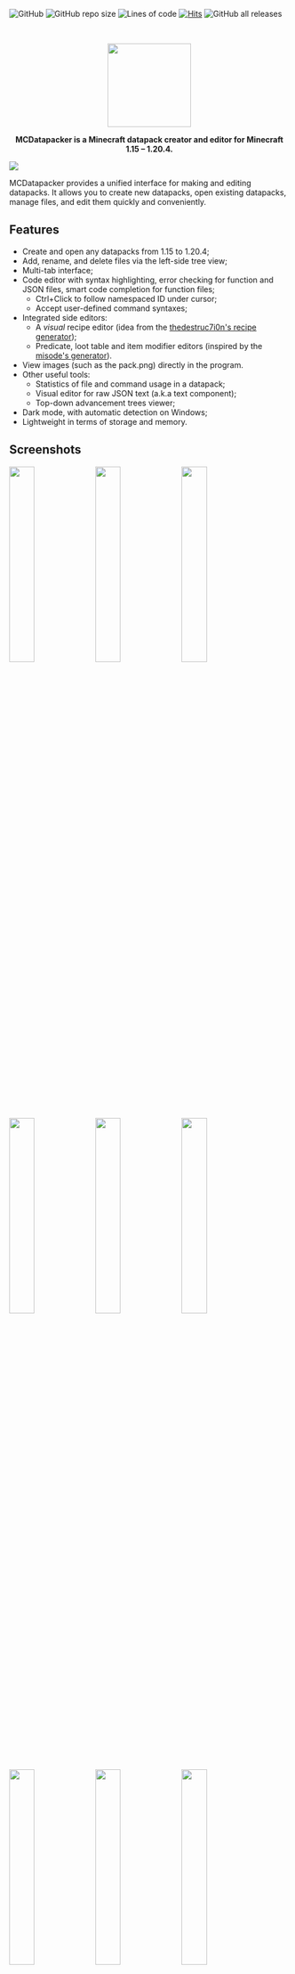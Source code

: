 ![GitHub](https://img.shields.io/github/license/IoeCmcomc/MCDatapacker)
![GitHub repo size](https://img.shields.io/github/repo-size/IoeCmcomc/MCDatapacker)
![Lines of code](https://img.shields.io/tokei/lines/github/IoeCmcomc/MCDatapacker)
[![Hits](https://hits.seeyoufarm.com/api/count/incr/badge.svg?url=https%3A%2F%2Fgithub.com%2FIoeCmcomc%2FMCDatapacker&count_bg=%2379C83D&title_bg=%23555555&icon=&icon_color=%23E7E7E7&title=hits&edge_flat=false)](https://hits.seeyoufarm.com)
![GitHub all releases](https://img.shields.io/github/downloads/IoeCmcomc/MCDatapacker/total)

<br />
<p align="center">
<img src="https://raw.githubusercontent.com/IoeCmcomc/MCDatapacker/master/resource/app/icon/favicon_big.png" width="150">
  <p align="center">
    <b>MCDatapacker is a Minecraft datapack creator and editor for Minecraft 1.15 – 1.20.4.</b>
  </p>
</p>

![](https://github.com/IoeCmcomc/MCDatapacker/blob/master/screenshots/Syntax%20highlighting%20for%20function%20files.png?raw=true)

MCDatapacker provides a unified interface for making and editing datapacks. It allows you to create new datapacks, open existing datapacks, manage files, and edit them quickly and conveniently.

## Features
- Create and open any datapacks from 1.15 to 1.20.4;
- Add, rename, and delete files via the left-side tree view;
- Multi-tab interface;
- Code editor with syntax highlighting, error checking for function and JSON files, smart code completion for function files;
  - Ctrl+Click to follow namespaced ID under cursor;
  - Accept user-defined command syntaxes;
- Integrated side editors:
  - A *visual* recipe editor (idea from the [thedestruc7i0n's recipe generator](https://crafting.thedestruc7i0n.ca/ "thedestruc7i0n's recipe generator"));
  - Predicate, loot table and item modifier editors (inspired by the [misode's generator](https://misode.github.io/ "misode's generator")).
- View images (such as the pack.png) directly in the program.
- Other useful tools:
   - Statistics of file and command usage in a datapack;
   - Visual editor for raw JSON text (a.k.a text component);
   - Top-down advancement trees viewer;
- Dark mode, with automatic detection on Windows;
- Lightweight in terms of storage and memory.

## Screenshots
<img src="https://raw.githubusercontent.com/IoeCmcomc/MCDatapacker/master/screenshots/Advancement%20viewer.png" width="30%"></img>
<img src="https://raw.githubusercontent.com/IoeCmcomc/MCDatapacker/master/screenshots/Loot%20table%20editor.png" width="30%"></img>
<img src="https://raw.githubusercontent.com/IoeCmcomc/MCDatapacker/master/screenshots/New%20file%20menus.png" width="30%"></img>
<img src="https://raw.githubusercontent.com/IoeCmcomc/MCDatapacker/master/screenshots/Predicate%20location%20dialog%20in%20the%20predicate%20editor.png" width="30%"></img>
<img src="https://raw.githubusercontent.com/IoeCmcomc/MCDatapacker/master/screenshots/Recipe%20editor.png" width="30%"></img>
<img src="https://raw.githubusercontent.com/IoeCmcomc/MCDatapacker/master/screenshots/Startup%20screen.png" width="30%"></img>
<img src="https://raw.githubusercontent.com/IoeCmcomc/MCDatapacker/master/screenshots/Syntax%20checking%20for%20function%20files.png" width="30%"></img>
<img src="https://raw.githubusercontent.com/IoeCmcomc/MCDatapacker/master/screenshots/Syntax%20highlighting%20for%20function%20files.png" width="30%"></img>
<img src="https://raw.githubusercontent.com/IoeCmcomc/MCDatapacker/master/screenshots/File%20switcher.png" width="30%"></img>
<img src="https://raw.githubusercontent.com/IoeCmcomc/MCDatapacker/master/screenshots/Image%20viewer.png" width="30%"></img>
<img src="https://raw.githubusercontent.com/IoeCmcomc/MCDatapacker/master/screenshots/Dark%20mode%20on%20Windows%2011.png" width="30%"></img>
<img src="https://raw.githubusercontent.com/IoeCmcomc/MCDatapacker/master/screenshots/About%20MCDatapacker.png" width="30%"></img>
<img src="https://raw.githubusercontent.com/IoeCmcomc/MCDatapacker/master/screenshots/New%20datapack.png" width="30%"></img>
<img src="https://raw.githubusercontent.com/IoeCmcomc/MCDatapacker/master/screenshots/Datapack%20statistics%20dialog.png" width="30%"></img>
<img src="https://raw.githubusercontent.com/IoeCmcomc/MCDatapacker/master/screenshots/Raw%20JSON%20text%20editor.png" width="30%"></img>

## Download
The program currently supports 1.15 - 1.20.4 data packs, and it run on Windows (tested on Windows 7 and Windows 11) and Linux (tested on Ubuntu 20.04.5).

Warning: This program may contains errors. Use it with your own risk.

Download link: https://github.com/IoeCmcomc/MCDatapacker/releases/latest

### Windows
Download the zip file, extract it to a folder and run the *MCDatapacker.exe* file.

Sometimes, when you run the executable, a SmartScreen warning saying that "Windows protected your PC" may appear. In this case, click the "More info" link and then "Run anyway" to proceed.

### Linux
Download the .AppImage file, make it executable and run it.

## Contributing
To report issues and suggest features or enhancements, please go to [Issues](https://github.com/IoeCmcomc/MCDatapacker/issues) page. For questions and suggestions, the [Discussion](https://github.com/IoeCmcomc/MCDatapacker/discussions) page is the right place. If you don't have a Github account, you can also reply on [this Planet Minecraft page](https://www.planetminecraft.com/mod/program-mcdatapacker-a-datapack-editor/).

If you prefer to ask anonymously, you can fill in [this form](https://forms.gle/RbWePVvVNtYLhpvx8) instead.

## To-do
- [ ] Fully implement side editors (predicate, loot table and item modifier editors);
- [ ] Add interactive formatting and custom font support to raw JSON text editors;
- [ ] Add semantic error checking for function files;
- [ ] Add integration with [Command-Debug-DevKit](https://github.com/Jaffe2718/Command-Debug-DevKit) mod.

## Disclaimer
Minecraft is a trademark of Mojang Synergies AB.

This program is not affiliated with [Mojang Studios](www.minecraft.net).

All Minecraft textures and other materials are copyrighted by Mojang Studios.

Some content in the program is from [Minecraft Wiki](https://minecraft.wiki/w/Minecraft_Wiki), whose content (except Mojang-owned images, art, and lore) is licensed under the CC BY-NC-SA 3.0 license.
